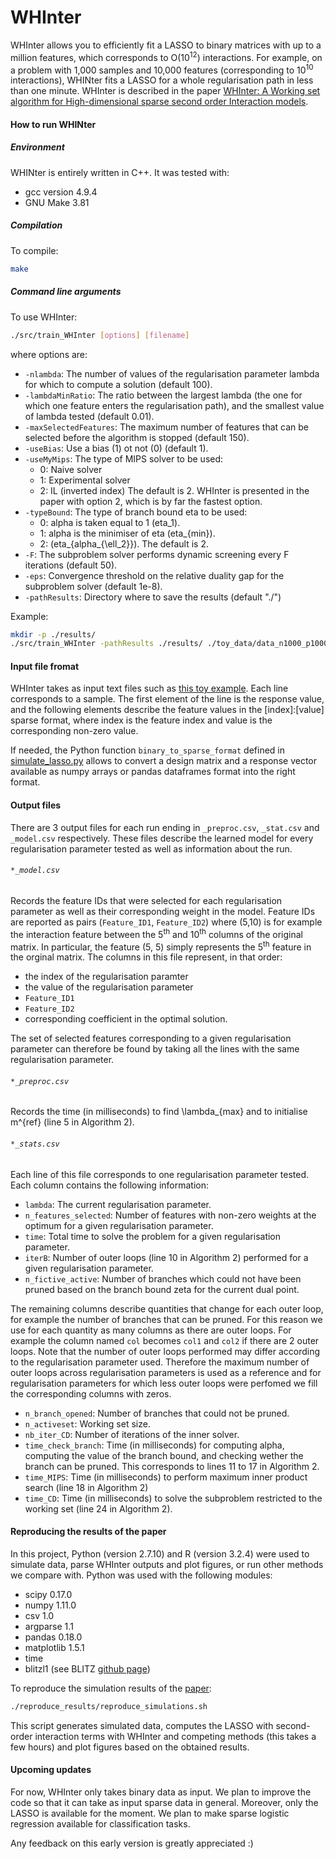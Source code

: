 # WHInter
WHInter allows you to efficiently fit a LASSO to binary matrices with up to a million features, which corresponds to O(10<sup>12</sup>) interactions. For example, on a problem with 1,000 samples and 10,000 features (corresponding to 10<sup>10</sup> interactions), WHINter fits a LASSO for a whole regularisation path in less than one minute. WHInter is described in the paper [WHInter: A Working set algorithm for High-dimensional sparse second order Interaction models](http://proceedings.mlr.press/v80/morvan18a/morvan18a.pdf).

#### How to run WHINter
##### Environment
WHINter is entirely written in C++. It was tested with:
* gcc version 4.9.4
* GNU Make 3.81

##### Compilation
To compile:
```bash
make
```

##### Command line arguments
To use WHInter:
```bash
./src/train_WHInter [options] [filename]
```
where options are:
* `-nlambda`: The number of values of the regularisation parameter lambda for which to compute a solution (default 100).
* `-lambdaMinRatio`: The ratio between the largest lambda (the one for which one feature enters the regularisation path), and the smallest value of lambda tested (default 0.01).
* `-maxSelectedFeatures`: The maximum number of features that can be selected before the algorithm is stopped (default 150).
* `-useBias`: Use a bias (1) ot not (0) (default 1).
* `-useMyMips`: The type of MIPS solver to be used:
    * 0: Naive solver
    * 1: Experimental solver
    * 2: IL (inverted index)
The default is 2. WHInter is presented in the paper with option 2, which is by far the fastest option.
* `-typeBound`: The type of branch bound eta to be used:
    * 0: alpha is taken equal to 1 (eta_1).
    * 1: alpha is the minimiser of eta (eta_{min}).
    * 2: (eta_{alpha_{\ell_2}}).
The default is 2.
* `-F`: The subproblem solver performs dynamic screening every F iterations (default 50).
* `-eps`: Convergence threshold on the relative duality gap for the subproblem solver (default 1e-8).
* `-pathResults`: Directory where to save the results (default "./")

Example:
```bash
mkdir -p ./results/
./src/train_WHInter -pathResults ./results/ ./toy_data/data_n1000_p1000.tsv
```

#### Input file fromat
WHInter takes as input text files such as [this toy example](./toy_data/data_n1000_p1000.tsv). Each line corresponds to a sample. The first element of the line is the response value, and the following elements describe the feature values in the [index]:[value] sparse format, where index is the feature index and value is the corresponding non-zero value.

If needed, the Python function `binary_to_sparse_format` defined in [simulate_lasso.py](./reproduce_results/get_data_preprocessed/simulate_lasso.py) allows to convert a design matrix and a response vector available as numpy arrays or pandas dataframes format into the right format.

#### Output files
There are 3 output files for each run ending in `_preproc.csv`, `_stat.csv` and `_model.csv` respectively. These files describe the learned model for every regularisation parameter tested as well as information about the run.

###### `*_model.csv`
Records the feature IDs that were selected for each regularisation parameter as well as their corresponding weight in the model. Feature IDs are reported as pairs (`Feature_ID1`, `Feature_ID2`) where (5,10) is for example the interaction feature between the 5<sup>th</sup> and 10<sup>th</sup> columns of the original matrix. In particular, the feature (5, 5) simply represents the 5<sup>th</sup> feature in the orginal matrix. The columns in this file represent, in that order:
* the index of the regularisation paramter
* the value of the regularisation parameter
* `Feature_ID1`
* `Feature_ID2`
* corresponding coefficient in the optimal solution.

The set of selected features corresponding to a given regularisation parameter can therefore be found by taking all the lines with the same regularisation parameter.

###### `*_preproc.csv`
Records the time (in milliseconds) to find \lambda_{max} and to initialise m^{ref} (line 5 in Algorithm 2).

###### `*_stats.csv`
Each line of this file corresponds to one regularisation parameter tested. Each column contains the following information:
* `lambda`: The current regularisation parameter.
* `n_features_selected`: Number of features with non-zero weights at the optimum for a given regularisation parameter.
* `time`: Total time to solve the problem for a given regularisation parameter.
* `iterB`: Number of outer loops (line 10 in Algorithm 2) performed for a given regularisation parameter.
* `n_fictive_active`: Number of branches which could not have been pruned based on the branch bound zeta for the current dual point.

The remaining columns describe quantities that change for each outer loop, for example the number of branches that can be pruned. For this reason we use for each quantity as many columns as there are outer loops. For example the column named `col` becomes `col1` and `col2` if there are 2 outer loops. Note that the number of outer loops performed may differ according to the regularisation parameter used. Therefore the maximum number of outer loops across regularisation parameters is used as a reference and for regularisation parameters for which less outer loops were perfomed we fill the corresponding columns with zeros. 
* `n_branch_opened`: Number of branches that could not be pruned.
* `n_activeset`: Working set size.
* `nb_iter_CD`: Number of iterations of the inner solver.
* `time_check_branch`: Time (in milliseconds) for computing alpha, computing the value of the branch bound, and checking wether the branch can be pruned. This corresponds to lines 11 to 17 in Algorithm 2.
* `time_MIPS`: Time (in milliseconds) to perform maximum inner product search (line 18 in Algorithm 2)
* `time_CD`: Time (in milliseconds) to solve the subproblem restricted to the working set (line 24 in Algorithm 2).

#### Reproducing the results of the paper
In this project, Python (version 2.7.10) and R (version 3.2.4) were used to simulate data, parse WHInter outputs and plot figures, or run other methods we compare with. Python was used with the following modules:
* scipy 0.17.0
* numpy 1.11.0
* csv 1.0
* argparse 1.1
* pandas 0.18.0
* matplotlib 1.5.1
* time
* blitzl1 (see BLITZ [github page](https://github.com/tbjohns/BlitzL1))

To reproduce the simulation results of the [paper](http://proceedings.mlr.press/v80/morvan18a/morvan18a.pdf):
```bash
./reproduce_results/reproduce_simulations.sh
```
This script generates simulated data, computes the LASSO with second-order interaction terms with WHInter and competing methods (this takes a few hours) and plot figures based on the obtained results.

#### Upcoming updates
For now, WHInter only takes binary data as input. We plan to improve the code so that it can take as input sparse data in general. Moreover, only the LASSO is available for the moment. We plan to make sparse logistic regression available for classification tasks.

Any feedback on this early version is greatly appreciated :)




